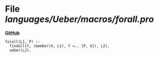 # File _languages/Ueber/macros/forall.pro_
**[GitHub](https://github.com/softlang/yas/blob/master/languages/Ueber/macros/forall.pro)**
```
forall(L1, P) :-
  findall(Y, (member(X, L1), Y =.. [P, X]), L2),
  ueber(L2). 
```
